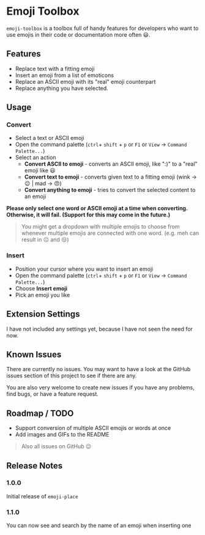 # Emoji Toolbox

`emoji-toolbox` is a toolbox full of handy features for developers who want to use emojis in their code or documentation more often 😃.

## Features

- Replace text with a fitting emoji
- Insert an emoji from a list of emoticons
- Replace an ASCII emoji with its "real" emoji counterpart
- Replace anything you have selected.

## Usage

### Convert

- Select a text or ASCII emoji
- Open the command palette (`ctrl`+ `shift` + `p` or `F1` or `View` -> `Command Palette...`)
- Select an action
  - **Convert ASCII to emoji** - converts an ASCII emoji, like ":)" to a "real" emoji like 😃
  - **Convert text to emoji** - converts given text to a fitting emoji (wink -> 😉 | mad -> 😠)
  - **Convert anything to emoji** - tries to convert the selected content to an emoji

**Please only select one word or ASCII emoji at a time when converting. Otherwise, it will fail. (Support for this may come in the future.)**

> You might get a dropdown with multiple emojis to choose from whenever multiple emojis are connected with one word. (e.g. meh can result in 😐 and 😒)

### Insert

- Position your cursor where you want to insert an emoji
- Open the command palette (`ctrl`+ `shift` + `p` or `F1` or `View` -> `Command Palette...`)
- Choose **Insert emoji**
- Pick an emoji you like

## Extension Settings

I have not included any settings yet, because I have not seen the need for now.

## Known Issues

There are currently no issues. You may want to have a look at the GitHub issues section of this project to see if there are any.

You are also very welcome to create new issues if you have any problems, find bugs, or have a feature request.

## Roadmap / TODO

- Support conversion of multiple ASCII emojis or words at once
- Add images and GIFs to the README

> Also all issues on GitHub 😉

## Release Notes

### 1.0.0

Initial release of `emoji-place`

### 1.1.0

You can now see and search by the name of an emoji when inserting one
